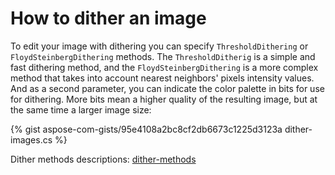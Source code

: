 # How to dither an image

To edit your image with dithering you can specify `ThresholdDithering` or `FloydSteinbergDithering` methods.
The `ThresholdDitherig` is a simple and fast dithering method, and the `FloydSteinbergDithering` is a more complex method that takes into account nearest neighbors' pixels intensity values. And as a second parameter, you can indicate the color palette in bits for use for dithering. More bits mean a higher quality of the resulting image, but at the same time a larger image size:

{% gist aspose-com-gists/95e4108a2bc8cf2db6673c1225d3123a dither-images.cs %}

Dither methods descriptions:
[dither-methods](https://reference.aspose.com/imaging/net/aspose.imaging/ditheringmethod/)
